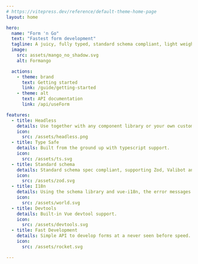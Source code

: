 ```yaml
---
# https://vitepress.dev/reference/default-theme-home-page
layout: home

hero:
  name: "Form 'n Go"
  text: "Fastest form development"
  tagline: A juicy, fully typed, standard schema compliant, light weight, Vue form library
  image:
    src: assets/mango_no_shadow.svg
    alt: Formango

  actions:
    - theme: brand
      text: Getting started
      link: /guide/getting-started
    - theme: alt
      text: API documentation
      link: /api/useForm

features:
  - title: Headless
    details: Use together with any component library or your own custom UI.
    icon: 
      src: /assets/headless.png
  - title: Type Safe
    details: Built from the ground up with typescript support.
    icon: 
      src: /assets/ts.svg
  - title: Standard schema
    details: Standard schema spec compliant, supporting Zod, Valibot and ArkType or any other schema library following the spec.
    icon: 
      src: /assets/zod.svg
  - title: I18n
    details: Using the schema library and vue-i18n, the error messages are fully translatable.
    icon: 
      src: /assets/world.svg
  - title: Devtools
    details: Built-in Vue devtool support.
    icon: 
      src: /assets/devtools.svg
  - title: Fast Development
    details: Simple API to develop forms at a never seen before speed.
    icon: 
      src: /assets/rocket.svg

---
```


<script setup>
import HomeTeam from './.vitepress/theme/components/HomeTeam.vue'
import HomeCredits from './.vitepress/theme/components/HomeCredits.vue'

</script>


<HomeTeam />
<HomeCredits />
